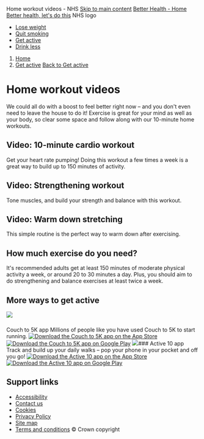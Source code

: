 
Home workout videos - NHS
[Skip to main content](#maincontent)
[Better Health - Home
Better health, let's do this](/better-health)
NHS logo
* [Lose weight](/better-health/lose-weight/)
* [Quit smoking](/better-health/quit-smoking/)
* [Get active](/better-health/get-active/)
* [Drink less](/better-health/drink-less/)
1. [Home](/better-health/)
2. [Get active](/better-health/get-active/)
[Back to Get active](/better-health/get-active/)
# Home workout videos
We could all do with a boost to feel better right now – and you don't even need to leave the house to do it!
Exercise is great for your mind as well as your body, so clear some space and follow along with our 10-minute home workouts.
## Video: 10-minute cardio workout
Get your heart rate pumping! Doing this workout a few times a week is a great way to build up to 150 minutes of activity.
## Video: Strengthening workout
Tone muscles, and build your strength and balance with this workout.
 ## Video: Warm down stretching
This simple routine is the perfect way to warm down after exercising.
## How much exercise do you need?
It's recommended adults get at least 150 minutes of moderate physical activity a week, or around 20 to 30 minutes a day. Plus, you should aim to do strengthening and balance exercises at least twice a week.
## More ways to get active
![](https://assets.nhs.uk/campaigns-cms-prod/images/BHAppIcon_CouchTo5K_2.2e16d0ba.fill-216x216.png)
### 
 Couch to 5K app
Millions of people like you have used Couch to 5K to start running.
[![Download the Couch to 5K app on the App Store](/campaigns/static/nhsuk/img/apple-store-badge.573692dca796.svg)](https://itunes.apple.com/gb/app/one-you-couch-to-5k/id1082307672?mt=8)
[![Download the Couch to 5K app on Google Play](/campaigns/static/nhsuk/img/google-play-badge.fcb5d5a2ea55.png)](https://play.google.com/store/apps/details?id=com.phe.couchto5K)
![](https://assets.nhs.uk/campaigns-cms-prod/images/BHAppIcon_Active10_2.2e16d0ba.fill-216x216.png)### 
 Active 10 app
Track and build up your daily walks – pop your phone in your pocket and off you go!
[![Download the Active 10 app on the App Store](/campaigns/static/nhsuk/img/apple-store-badge.573692dca796.svg)](https://itunes.apple.com/gb/app/one-you-active-10-walking-tracker/id1204295312?mt=8)[![Download the Active 10 app on Google Play](/campaigns/static/nhsuk/img/google-play-badge.fcb5d5a2ea55.png)](https://play.google.com/store/apps/details?id=uk.ac.shef.oak.pheactiveten)
## Support links
* [Accessibility](/better-health/accessibility/)
* [Contact us](/better-health/contact-us/)
* [Cookies](https://www.nhs.uk/our-policies/cookies-policy/)
* [Privacy Policy](/better-health/privacy-policy/)
* [Site map](/better-health/site-map/)
* [Terms and conditions](/better-health/terms-and-conditions/)
© Crown copyright
